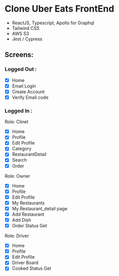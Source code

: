 # Clone Uber Eats FrontEnd

- ReactJS, Typescript, Apollo for Graphql
- Tailwind CSS
- AWS S3
- Jest / Cypress

## Screens:

### Logged Out :

- [x] Home
- [x] Email Login
- [x] Create Account
- [x] Verify Email code

### Logged In :

Role: Clinet

- [x] Home
- [x] Profile
- [x] Edit Profile
- [x] Category
- [x] RestaurantDetail
- [x] Search
- [x] Order

Role: Owner

- [x] Home
- [x] Profile
- [x] Edit Profile
- [x] My Restaurants
- [x] My Restaurant_detail page
- [x] Add Restaurant
- [x] Add Dish
- [x] Order Status Get

Role: Driver

- [x] Home
- [x] Profile
- [x] Edit Profile
- [x] Driver Board
- [x] Cooked Status Get
